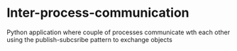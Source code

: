 # Inter-process-communication
Python application where couple of processes communicate wth each other using the publish-subcsribe pattern to exchange objects
